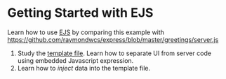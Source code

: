 # Getting Started with EJS
Learn how to use [EJS](http://ejs.co) by comparing this example with https://github.com/raymondwcs/express/blob/master/greetings/server.js
1. Study the [template file](views/welcome.js).  Learn how to separate UI from server code using embedded Javascript expression.
2. Learn how to *inject* data into the template file.